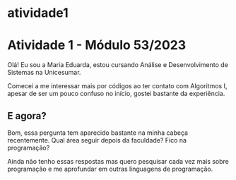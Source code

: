 # atividade1
<h1>Atividade 1 - Módulo 53/2023</h1> 

<p>Olá! Eu sou a Maria Eduarda, estou cursando Análise e Desenvolvimento de Sistemas na Unicesumar.</p>
<p>Comecei a me interessar mais por códigos ao ter contato com Algoritmos I, apesar de ser um pouco confuso no início, gostei bastante da experiência.</p>

<h2>E agora?</h2>
<p>Bom, essa pergunta tem aparecido bastante na minha cabeça recentemente. Qual área seguir depois da faculdade? Fico na programação?</p>
<p>Ainda não tenho essas respostas mas quero pesquisar cada vez mais sobre programação e me aprofundar em outras linguagens de programação.</p>
